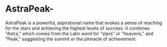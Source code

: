 # AstraPeak-
AstraPeak is a powerful, aspirational name that evokes a sense of reaching for the stars and achieving the highest levels of success. It combines "Astra," which comes from the Latin word for "stars" or "heavens," and "Peak," suggesting the summit or the pinnacle of achievement.
